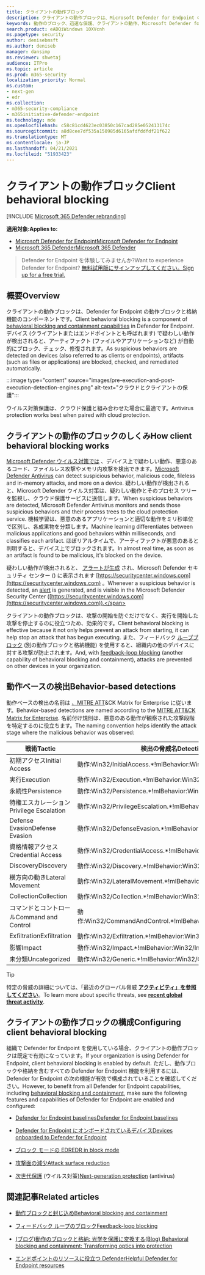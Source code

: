 ```yaml
---
title: クライアントの動作ブロック
description: クライアントの動作ブロックは、Microsoft Defender for Endpoint の動作ブロックと格納機能の一部です。
keywords: 動作のブロック、迅速な保護、クライアントの動作、Microsoft Defender for Endpoint
search.product: eADQiWindows 10XVcnh
ms.pagetype: security
author: denisebmsft
ms.author: deniseb
manager: dansimp
ms.reviewer: shwetaj
audience: ITPro
ms.topic: article
ms.prod: m365-security
localization_priority: Normal
ms.custom:
- next-gen
- edr
ms.collection:
- m365-security-compliance
- m365initiative-defender-endpoint
ms.technology: mde
ms.openlocfilehash: c58c81cd4623ec03850c167cad285e052413174c
ms.sourcegitcommit: a8d8cee7df535a150985d6165afdfddfdf21f622
ms.translationtype: MT
ms.contentlocale: ja-JP
ms.lasthandoff: 04/21/2021
ms.locfileid: "51933423"
---
```

# <a name="client-behavioral-blocking"></a><span data-ttu-id="f9c4a-104">クライアントの動作ブロック</span><span class="sxs-lookup"><span data-stu-id="f9c4a-104">Client behavioral blocking</span></span>

[!INCLUDE [Microsoft 365 Defender rebranding](../../includes/microsoft-defender.md)]

<span data-ttu-id="f9c4a-105">**適用対象:**</span><span class="sxs-lookup"><span data-stu-id="f9c4a-105">**Applies to:**</span></span>
- [<span data-ttu-id="f9c4a-106">Microsoft Defender for Endpoint</span><span class="sxs-lookup"><span data-stu-id="f9c4a-106">Microsoft Defender for Endpoint</span></span>](https://go.microsoft.com/fwlink/p/?linkid=2154037)
- [<span data-ttu-id="f9c4a-107">Microsoft 365 Defender</span><span class="sxs-lookup"><span data-stu-id="f9c4a-107">Microsoft 365 Defender</span></span>](https://go.microsoft.com/fwlink/?linkid=2118804)

><span data-ttu-id="f9c4a-108">Defender for Endpoint を体験してみませんか?</span><span class="sxs-lookup"><span data-stu-id="f9c4a-108">Want to experience Defender for Endpoint?</span></span> [<span data-ttu-id="f9c4a-109">無料試用版にサインアップしてください。</span><span class="sxs-lookup"><span data-stu-id="f9c4a-109">Sign up for a free trial.</span></span>](https://www.microsoft.com/microsoft-365/windows/microsoft-defender-atp?ocid=docs-wdatp-assignaccess-abovefoldlink)

## <a name="overview"></a><span data-ttu-id="f9c4a-110">概要</span><span class="sxs-lookup"><span data-stu-id="f9c4a-110">Overview</span></span>

<span data-ttu-id="f9c4a-111">クライアントの動作ブロックは、Defender [](https://docs.microsoft.com/microsoft-365/security/defender-endpoint/behavioral-blocking-containment) for Endpoint の動作ブロックと格納機能のコンポーネントです。</span><span class="sxs-lookup"><span data-stu-id="f9c4a-111">Client behavioral blocking is a component of [behavioral blocking and containment capabilities](https://docs.microsoft.com/microsoft-365/security/defender-endpoint/behavioral-blocking-containment) in Defender for Endpoint.</span></span> <span data-ttu-id="f9c4a-112">デバイス (クライアントまたはエンドポイントとも呼ばれます) で疑わしい動作が検出されると、アーティファクト (ファイルやアプリケーションなど) が自動的にブロック、チェック、修復されます。</span><span class="sxs-lookup"><span data-stu-id="f9c4a-112">As suspicious behaviors are detected on devices (also referred to as clients or endpoints), artifacts (such as files or applications) are blocked, checked, and remediated automatically.</span></span> 

:::image type="content" source="images/pre-execution-and-post-execution-detection-engines.png" alt-text="クラウドとクライアントの保護":::

<span data-ttu-id="f9c4a-114">ウイルス対策保護は、クラウド保護と組み合わせた場合に最適です。</span><span class="sxs-lookup"><span data-stu-id="f9c4a-114">Antivirus protection works best when paired with cloud protection.</span></span>

## <a name="how-client-behavioral-blocking-works"></a><span data-ttu-id="f9c4a-115">クライアントの動作のブロックのしくみ</span><span class="sxs-lookup"><span data-stu-id="f9c4a-115">How client behavioral blocking works</span></span>

<span data-ttu-id="f9c4a-116">[Microsoft Defender ウイルス対策では](https://docs.microsoft.com/windows/security/threat-protection/microsoft-defender-antivirus/microsoft-defender-antivirus-in-windows-10) 、デバイス上で疑わしい動作、悪意のあるコード、ファイルレス攻撃やメモリ内攻撃を検出できます。</span><span class="sxs-lookup"><span data-stu-id="f9c4a-116">[Microsoft Defender Antivirus](https://docs.microsoft.com/windows/security/threat-protection/microsoft-defender-antivirus/microsoft-defender-antivirus-in-windows-10) can detect suspicious behavior, malicious code, fileless and in-memory attacks, and more on a device.</span></span> <span data-ttu-id="f9c4a-117">疑わしい動作が検出されると、Microsoft Defender ウイルス対策は、疑わしい動作とそのプロセス ツリーを監視し、クラウド保護サービスに送信します。</span><span class="sxs-lookup"><span data-stu-id="f9c4a-117">When suspicious behaviors are detected, Microsoft Defender Antivirus monitors and sends those suspicious behaviors and their process trees to the cloud protection service.</span></span> <span data-ttu-id="f9c4a-118">機械学習は、悪意のあるアプリケーションと適切な動作をミリ秒単位で区別し、各成果物を分類します。</span><span class="sxs-lookup"><span data-stu-id="f9c4a-118">Machine learning differentiates between malicious applications and good behaviors within milliseconds, and classifies each artifact.</span></span> <span data-ttu-id="f9c4a-119">ほぼリアルタイムで、アーティファクトが悪意のあると判明すると、デバイス上でブロックされます。</span><span class="sxs-lookup"><span data-stu-id="f9c4a-119">In almost real time, as soon as an artifact is found to be malicious, it's blocked on the device.</span></span> 

<span data-ttu-id="f9c4a-120">疑わしい動作が検出されると、 [アラートが生成](https://docs.microsoft.com/microsoft-365/security/defender-endpoint/alerts-queue) され、Microsoft Defender セキュリティ センター () に表示されます [https://securitycenter.windows.com](https://securitycenter.windows.com) 。</span><span class="sxs-lookup"><span data-stu-id="f9c4a-120">Whenever a suspicious behavior is detected, an [alert](https://docs.microsoft.com/microsoft-365/security/defender-endpoint/alerts-queue) is generated, and is visible in the Microsoft Defender Security Center ([https://securitycenter.windows.com](https://securitycenter.windows.com)).</span></span>

<span data-ttu-id="f9c4a-121">クライアントの動作ブロックは、攻撃の開始を防ぐだけでなく、実行を開始した攻撃を停止するのに役立つため、効果的です。</span><span class="sxs-lookup"><span data-stu-id="f9c4a-121">Client behavioral blocking is effective because it not only helps prevent an attack from starting, it can help stop an attack that has begun executing.</span></span> <span data-ttu-id="f9c4a-122">また、フィードバック [ループブロック](feedback-loop-blocking.md) (別の動作ブロックと格納機能) を使用すると、組織内の他のデバイスに対する攻撃が防止されます。</span><span class="sxs-lookup"><span data-stu-id="f9c4a-122">And, with [feedback-loop blocking](feedback-loop-blocking.md) (another capability of behavioral blocking and containment), attacks are prevented on other devices in your organization.</span></span>

## <a name="behavior-based-detections"></a><span data-ttu-id="f9c4a-123">動作ベースの検出</span><span class="sxs-lookup"><span data-stu-id="f9c4a-123">Behavior-based detections</span></span>

<span data-ttu-id="f9c4a-124">動作ベースの検出の名前は [、MITRE ATT](https://attack.mitre.org/matrices/enterprise)&CK Matrix for Enterprise に従います。</span><span class="sxs-lookup"><span data-stu-id="f9c4a-124">Behavior-based detections are named according to the [MITRE ATT&CK Matrix for Enterprise](https://attack.mitre.org/matrices/enterprise).</span></span> <span data-ttu-id="f9c4a-125">名前付け規則は、悪意のある動作が観察された攻撃段階を特定するのに役立ちます。</span><span class="sxs-lookup"><span data-stu-id="f9c4a-125">The naming convention helps identify the attack stage where the malicious behavior was observed:</span></span>


|<span data-ttu-id="f9c4a-126">戦術</span><span class="sxs-lookup"><span data-stu-id="f9c4a-126">Tactic</span></span> |   <span data-ttu-id="f9c4a-127">検出の脅威名</span><span class="sxs-lookup"><span data-stu-id="f9c4a-127">Detection threat name</span></span> |
|----|----|
|<span data-ttu-id="f9c4a-128">初期アクセス</span><span class="sxs-lookup"><span data-stu-id="f9c4a-128">Initial Access</span></span> | <span data-ttu-id="f9c4a-129">動作:Win32/InitialAccess.\*!ml</span><span class="sxs-lookup"><span data-stu-id="f9c4a-129">Behavior:Win32/InitialAccess.\*!ml</span></span> |
|<span data-ttu-id="f9c4a-130">実行</span><span class="sxs-lookup"><span data-stu-id="f9c4a-130">Execution</span></span>  | <span data-ttu-id="f9c4a-131">動作:Win32/Execution.\*!ml</span><span class="sxs-lookup"><span data-stu-id="f9c4a-131">Behavior:Win32/Execution.\*!ml</span></span> |
|<span data-ttu-id="f9c4a-132">永続性</span><span class="sxs-lookup"><span data-stu-id="f9c4a-132">Persistence</span></span>    | <span data-ttu-id="f9c4a-133">動作:Win32/Persistence.\*!ml</span><span class="sxs-lookup"><span data-stu-id="f9c4a-133">Behavior:Win32/Persistence.\*!ml</span></span> |
|<span data-ttu-id="f9c4a-134">特権エスカレーション</span><span class="sxs-lookup"><span data-stu-id="f9c4a-134">Privilege Escalation</span></span>   | <span data-ttu-id="f9c4a-135">動作:Win32/PrivilegeEscalation.\*!ml</span><span class="sxs-lookup"><span data-stu-id="f9c4a-135">Behavior:Win32/PrivilegeEscalation.\*!ml</span></span> |
|<span data-ttu-id="f9c4a-136">Defense Evasion</span><span class="sxs-lookup"><span data-stu-id="f9c4a-136">Defense Evasion</span></span>    | <span data-ttu-id="f9c4a-137">動作:Win32/DefenseEvasion.\*!ml</span><span class="sxs-lookup"><span data-stu-id="f9c4a-137">Behavior:Win32/DefenseEvasion.\*!ml</span></span> |
|<span data-ttu-id="f9c4a-138">資格情報アクセス</span><span class="sxs-lookup"><span data-stu-id="f9c4a-138">Credential Access</span></span>  | <span data-ttu-id="f9c4a-139">動作:Win32/CredentialAccess.\*!ml</span><span class="sxs-lookup"><span data-stu-id="f9c4a-139">Behavior:Win32/CredentialAccess.\*!ml</span></span> |
|<span data-ttu-id="f9c4a-140">Discovery</span><span class="sxs-lookup"><span data-stu-id="f9c4a-140">Discovery</span></span>  | <span data-ttu-id="f9c4a-141">動作:Win32/Discovery.\*!ml</span><span class="sxs-lookup"><span data-stu-id="f9c4a-141">Behavior:Win32/Discovery.\*!ml</span></span> |
|<span data-ttu-id="f9c4a-142">横方向の動き</span><span class="sxs-lookup"><span data-stu-id="f9c4a-142">Lateral Movement</span></span> | <span data-ttu-id="f9c4a-143">動作:Win32/LateralMovement.\*!ml</span><span class="sxs-lookup"><span data-stu-id="f9c4a-143">Behavior:Win32/LateralMovement.\*!ml</span></span> |
|<span data-ttu-id="f9c4a-144">Collection</span><span class="sxs-lookup"><span data-stu-id="f9c4a-144">Collection</span></span> |   <span data-ttu-id="f9c4a-145">動作:Win32/Collection.\*!ml</span><span class="sxs-lookup"><span data-stu-id="f9c4a-145">Behavior:Win32/Collection.\*!ml</span></span> |
|<span data-ttu-id="f9c4a-146">コマンドとコントロール</span><span class="sxs-lookup"><span data-stu-id="f9c4a-146">Command and Control</span></span> | <span data-ttu-id="f9c4a-147">動作:Win32/CommandAndControl.\*!ml</span><span class="sxs-lookup"><span data-stu-id="f9c4a-147">Behavior:Win32/CommandAndControl.\*!ml</span></span> |
|<span data-ttu-id="f9c4a-148">Exfiltration</span><span class="sxs-lookup"><span data-stu-id="f9c4a-148">Exfiltration</span></span>   | <span data-ttu-id="f9c4a-149">動作:Win32/Exfiltration.\*!ml</span><span class="sxs-lookup"><span data-stu-id="f9c4a-149">Behavior:Win32/Exfiltration.\*!ml</span></span> |
|<span data-ttu-id="f9c4a-150">影響</span><span class="sxs-lookup"><span data-stu-id="f9c4a-150">Impact</span></span> | <span data-ttu-id="f9c4a-151">動作:Win32/Impact.\*!ml</span><span class="sxs-lookup"><span data-stu-id="f9c4a-151">Behavior:Win32/Impact.\*!ml</span></span> |
|<span data-ttu-id="f9c4a-152">未分類</span><span class="sxs-lookup"><span data-stu-id="f9c4a-152">Uncategorized</span></span>  | <span data-ttu-id="f9c4a-153">動作:Win32/Generic.\*!ml</span><span class="sxs-lookup"><span data-stu-id="f9c4a-153">Behavior:Win32/Generic.\*!ml</span></span> |

> [!TIP]
> <span data-ttu-id="f9c4a-154">特定の脅威の詳細については、「最近のグローバル脅威 **[アクティビティ」を参照してください](https://www.microsoft.com/wdsi/threats)**。</span><span class="sxs-lookup"><span data-stu-id="f9c4a-154">To learn more about specific threats, see **[recent global threat activity](https://www.microsoft.com/wdsi/threats)**.</span></span>


## <a name="configuring-client-behavioral-blocking"></a><span data-ttu-id="f9c4a-155">クライアントの動作ブロックの構成</span><span class="sxs-lookup"><span data-stu-id="f9c4a-155">Configuring client behavioral blocking</span></span>

<span data-ttu-id="f9c4a-156">組織で Defender for Endpoint を使用している場合、クライアントの動作ブロックは既定で有効になっています。</span><span class="sxs-lookup"><span data-stu-id="f9c4a-156">If your organization is using Defender for Endpoint, client behavioral blocking is enabled by default.</span></span> <span data-ttu-id="f9c4a-157">ただし、動作ブロックや格納を含むすべての Defender [](behavioral-blocking-containment.md)for Endpoint 機能を利用するには、Defender for Endpoint の次の機能が有効で構成されていることを確認してください。</span><span class="sxs-lookup"><span data-stu-id="f9c4a-157">However, to benefit from all Defender for Endpoint capabilities, including [behavioral blocking and containment](behavioral-blocking-containment.md), make sure the following features and capabilities of Defender for Endpoint are enabled and configured:</span></span>

- [<span data-ttu-id="f9c4a-158">Defender for Endpoint baselines</span><span class="sxs-lookup"><span data-stu-id="f9c4a-158">Defender for Endpoint baselines</span></span>](https://docs.microsoft.com/microsoft-365/security/defender-endpoint/configure-machines-security-baseline)

- [<span data-ttu-id="f9c4a-159">Defender for Endpoint にオンボードされているデバイス</span><span class="sxs-lookup"><span data-stu-id="f9c4a-159">Devices onboarded to Defender for Endpoint</span></span>](https://docs.microsoft.com/microsoft-365/security/defender-endpoint/onboard-configure)

- [<span data-ttu-id="f9c4a-160">ブロック モードの EDR</span><span class="sxs-lookup"><span data-stu-id="f9c4a-160">EDR in block mode</span></span>](https://docs.microsoft.com/microsoft-365/security/defender-endpoint/edr-in-block-mode)

- [<span data-ttu-id="f9c4a-161">攻撃面の減少</span><span class="sxs-lookup"><span data-stu-id="f9c4a-161">Attack surface reduction</span></span>](https://docs.microsoft.com/microsoft-365/security/defender-endpoint/attack-surface-reduction)

- <span data-ttu-id="f9c4a-162">[次世代保護](https://docs.microsoft.com/windows/security/threat-protection/microsoft-defender-antivirus/configure-microsoft-defender-antivirus-features) (ウイルス対策)</span><span class="sxs-lookup"><span data-stu-id="f9c4a-162">[Next-generation protection](https://docs.microsoft.com/windows/security/threat-protection/microsoft-defender-antivirus/configure-microsoft-defender-antivirus-features) (antivirus)</span></span>

## <a name="related-articles"></a><span data-ttu-id="f9c4a-163">関連記事</span><span class="sxs-lookup"><span data-stu-id="f9c4a-163">Related articles</span></span>

- [<span data-ttu-id="f9c4a-164">動作ブロックと封じ込め</span><span class="sxs-lookup"><span data-stu-id="f9c4a-164">Behavioral blocking and containment</span></span>](behavioral-blocking-containment.md)

- [<span data-ttu-id="f9c4a-165">フィードバック ループのブロック</span><span class="sxs-lookup"><span data-stu-id="f9c4a-165">Feedback-loop blocking</span></span>](feedback-loop-blocking.md)

- [<span data-ttu-id="f9c4a-166">(ブログ)動作のブロックと格納: 光学を保護に変換する</span><span class="sxs-lookup"><span data-stu-id="f9c4a-166">(Blog) Behavioral blocking and containment: Transforming optics into protection</span></span>](https://www.microsoft.com/security/blog/2020/03/09/behavioral-blocking-and-containment-transforming-optics-into-protection/)

- [<span data-ttu-id="f9c4a-167">エンドポイントのリソースに役立つ Defender</span><span class="sxs-lookup"><span data-stu-id="f9c4a-167">Helpful Defender for Endpoint resources</span></span>](https://docs.microsoft.com/microsoft-365/security/defender-endpoint/helpful-resources)
